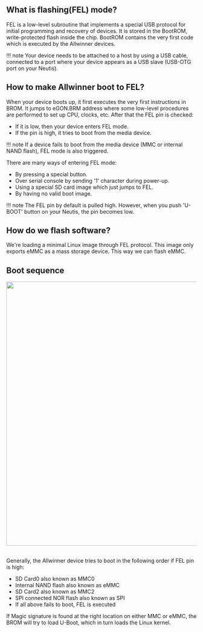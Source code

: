 ## What is flashing(FEL) mode?

FEL is a low-level subroutine that implements a special USB protocol for initial programming and recovery of devices. It is stored in the BootROM,
write-protected flash inside the chip. BootROM contains the very first code which is executed by the Allwinner devices.

!!! note
    Your device needs to be attached to a host by using a USB cable,
    connected to a port where your device appears as a USB slave
    (USB-OTG port on your Neutis).

## How to make Allwinner boot to FEL?

When your device boots up, it first executes the very first instructions
in BROM. It jumps to eGON.BRM address where some low-level procedures are
performed to set up CPU, clocks, etc. After that the FEL pin is checked:

* If it is low, then your device enters FEL mode.
* If the pin is high, it tries to boot from the media device.

!!! note
    If a device fails to boot from the media device (MMC or internal NAND flash),
    FEL mode is also triggered.

There are many ways of entering FEL mode:

* By pressing a special button.
* Over serial console by sending '1' character during power-up.
* Using a special SD card image which just jumps to FEL.
* By having no valid boot image.

!!! note
    The FEL pin by default is pulled high. However, when you push 'U-BOOT' button on
    your Neutis, the pin becomes low.

## How do we flash software?

We're loading a minimal Linux image through FEL protocol. This image only exports eMMC as a mass storage device. This way we can flash eMMC.

## Boot sequence

<div style="text-align: center;"><img src="../../img/intro/boot-sequence.png" style="width: 700px;"></div><br>

Generally, the Allwinner device tries to boot in the following order if FEL pin is high:

* SD Card0 also known as MMC0
* Internal NAND flash also known as eMMC
* SD Card2 also known as MMC2
* SPI connected NOR flash also known as SPI
* If all above fails to boot, FEL is executed

If Magic signature is found at the right location on either MMC or eMMC,
the BROM will try to load U-Boot, which in turn loads the Linux kernel.
